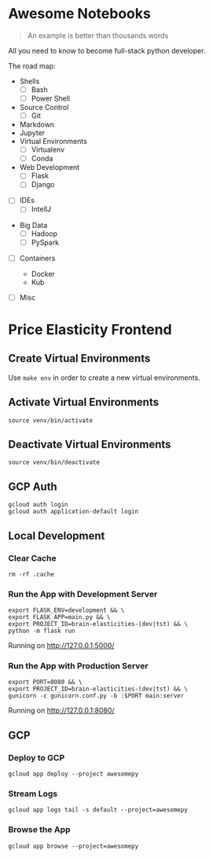 # Awesome Notebooks

> An example is better than thousands words

All you need to know to become full-stack python developer.

The road map:

- Shells
   - [ ] Bash 
   - [ ] Power Shell
- Source Control
   - [ ] Git
- Markdown    
- Jupyter
- Virtual Environments
    - [ ] Virtualenv
    - [ ] Conda
- Web Development
   - [ ] Flask
   - [ ] Django
- [ ] IDEs
   - [ ] IntelIJ
- Big Data
  - [ ] Hadoop
  - [ ] PySpark
- [ ] Containers
  - Docker
  - Kub
- [ ] Misc


# Price Elasticity Frontend

## Create Virtual Environments
Use ```make env``` in order to create a new virtual environments.

## Activate Virtual Environments
```
source venv/bin/activate
```

## Deactivate Virtual Environments
```
source venv/bin/deactivate
```

## GCP Auth
```
gcloud auth login
gcloud auth application-default login
```

## Local Development

### Clear Cache
```
rm -rf .cache
```

### Run the App with Development Server
```
export FLASK_ENV=development && \
export FLASK_APP=main.py && \
export PROJECT_ID=brain-elasticities-(dev|tst) && \
python -m flask run 

```
Running on http://127.0.0.1:5000/

### Run the App with Production Server
```
export PORT=8080 && \
export PROJECT_ID=brain-elasticities-(dev|tst) && \
gunicorn -c gunicorn.conf.py -b :$PORT main:server
```
Running on http://127.0.0.1:8080/

## GCP

### Deploy to GCP
```
gcloud app deploy --project awesomepy
```

### Stream Logs
```
gcloud app logs tail -s default --project=awesomepy
```

### Browse the App
```
gcloud app browse --project=awesomepy
```




 
